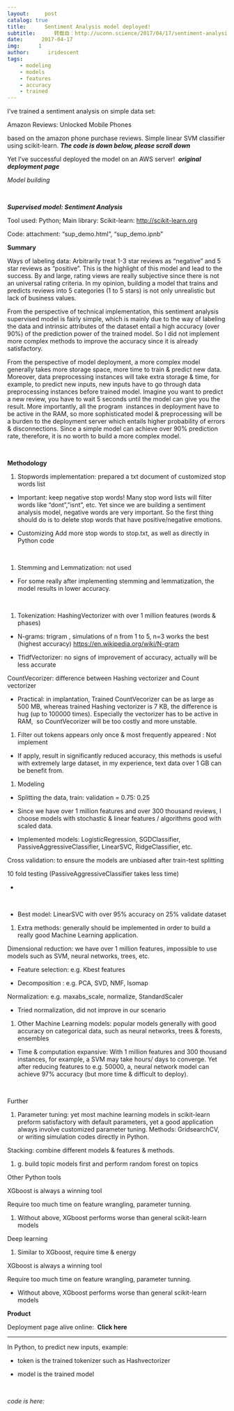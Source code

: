 ```yaml
---
layout:     post
catalog: true
title:      Sentiment Analysis model deployed!
subtitle:      转载自：http://uconn.science/2017/04/17/sentiment-analysis-deployed/
date:      2017-04-17
img:      1
author:      iridescent
tags:
    - modeling
    - models
    - features
    - accuracy
    - trained
---
```


I’ve trained a sentiment analysis on simple data set:

Amazon Reviews: Unlocked Mobile Phones

based on the amazon phone purchase reviews. Simple linear SVM classifier using scikit-learn. ***The code is down below, please scroll down***

Yet I’ve successful deployed the model on an AWS server!  ***original deployment page***

*Model building*



 

***Supervised model: Sentiment Analysis***

Tool used: Python; Main library: Scikit-learn: http://scikit-learn.org

Code: attachment: “sup_demo.html”, “sup_demo.ipnb”

**Summary**

Ways of labeling data: Arbitrarily treat 1-3 star reviews as “negative” and 5 star reviews as “positive”. This is the highlight of this model and lead to the success. By and large, rating views are really subjective since there is not an universal rating criteria. In my opinion, building a model that trains and predicts reviews into 5 categories (1 to 5 stars) is not only unrealistic but lack of business values.

From the perspective of technical implementation, this sentiment analysis supervised model is fairly simple, which is mainly due to the way of labeling the data and intrinsic attributes of the dataset entail a high accuracy (over 90%) of the prediction power of the trained model. So I did not implement more complex methods to improve the accuracy since it is already satisfactory.

From the perspective of model deployment, a more complex model generally takes more storage space, more time to train & predict new data. Moreover, data preprocessing instances will take extra storage & time, for example, to predict new inputs, new inputs have to go through data preprocessing instances before trained model. Imagine you want to predict a new review, you have to wait 5 seconds until the model can give you the result. More importantly, all the program  instances in deployment have to be active in the RAM, so more sophisticated model & preprocessing will be a burden to the deployment server which entails higher probability of errors & disconnections. Since a simple model can achieve over 90% prediction rate, therefore, it is no worth to build a more complex model.

 

**Methodology**

1. Stopwords implementation: prepared a txt document of customized stop words list


- Important: keep negative stop words! Many stop word lists will filter words like “dont”,”isnt”, etc. Yet since we are building a sentiment analysis model, negative words are very important. So the first thing should do is to delete stop words that have positive/negative emotions.

- Customizing Add more stop words to stop.txt, as well as directly in Python code



 

1. Stemming and Lemmatization: not used


- For some really after implementing stemming and lemmatization, the model results in lower accuracy.


 

1. Tokenization: HashingVectorizer with over 1 million features (words & phases)


- N-grams: trigram , simulations of n from 1 to 5, n=3 works the best (highest accuracy) https://en.wikipedia.org/wiki/N-gram

- TfidfVectorizer: no signs of improvement of accuracy, actually will be less accurate

CountVecorizer: difference between Hashing vectorizer and Count vectorizer

- Practical: in implantation, Trained CountVecorizer can be as large as 500 MB, whereas trained Hashing vectorizer is 7 KB, the difference is hug (up to 100000 times). Especially the vectorizer has to be active in RAM,  so CountVecorizer will be too costly and more unstable.


1. Filter out tokens appears only once & most frequently appeared : Not implement


- If apply, result in significantly reduced accuracy, this methods is useful with extremely large dataset, in my experience, text data over 1 GB can be benefit from.


1. Modeling


- Splitting the data, train: validation = 0.75: 0.25

- Since we have over 1 million features and over 300 thousand reviews, I choose models with stochastic & linear features / algorithms good with scaled data.

- Implemented models: LogisticRegression, SGDClassifier, PassiveAggressiveClassifier, LinearSVC, RidgeClassifier, etc.

Cross validation: to ensure the models are unbiased after train-test splitting

10 fold testing (PassiveAggressiveClassifier takes less time)


- 



 

- Best model: LinearSVC with over 95% accuracy on 25% validate dataset


1. Extra methods: generally should be implemented in order to build a really good Machine Learning application.


Dimensional reduction: we have over 1 million features, impossible to use models such as SVM, neural networks, trees, etc.

- Feature selection: e.g. Kbest features

- Decomposition : e.g. PCA, SVD, NMF, Isomap

Normalization: e.g. maxabs_scale, normalize, StandardScaler

- Tried normalization, did not improve in our scenario


1. Other Machine Learning models: popular models generally with good accuracy on categorical data, such as neural networks, trees & forests, ensembles


- Time & computation expansive: With 1 million features and 300 thousand instances, for example, a SVM may take hours/ days to converge. Yet after reducing features to e.g. 50000, a, neural network model can achieve 97% accuracy (but more time & difficult to deploy).



 

Further

1. Parameter tuning: yet most machine learning models in scikit-learn preform satisfactory with default parameters, yet a good application always involve customized parameter tuning. Methods: GridsearchCV, or writing simulation codes directly in Python.

Stacking: combine different models & features & methods.

1. g. build topic models first and perform random forest on topics



Other Python tools

XGboost is always a winning tool

Require too much time on feature wrangling, parameter tunning.

1. Without above, XGboost performs worse than general scikit-learn models



Deep learning

1. Similar to XGboost, require time & energy










XGboost is always a winning tool

Require too much time on feature wrangling, parameter tunning.

- Without above, XGboost performs worse than general scikit-learn models


**Product**

Deployment page alive online:  **Click here**

****

In Python, to predict new inputs, example:

- token is the trained tokenizer such as Hashvectorizer

- model is the trained model


 

*code is here:*
